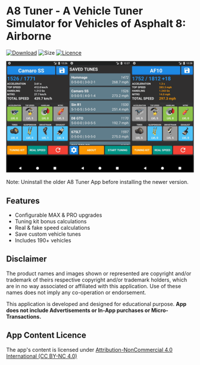 # A8 Tuner - A Vehicle Tuner Simulator for Vehicles of Asphalt 8: Airborne

[![Download](https://img.shields.io/badge/Download-Latest%20APK-blue.svg)](https://github-production-release-asset-2e65be.s3.amazonaws.com/145806353/0aecdf80-a6fe-11e8-8a15-fb93db96b38f?X-Amz-Algorithm=AWS4-HMAC-SHA256&X-Amz-Credential=AKIAIWNJYAX4CSVEH53A%2F20180830%2Fus-east-1%2Fs3%2Faws4_request&X-Amz-Date=20180830T175615Z&X-Amz-Expires=300&X-Amz-Signature=f1b6e82781c40b0edf3bd06fecd2476e263b2559d46920db65903e5488944493&X-Amz-SignedHeaders=host&actor_id=16127573&response-content-disposition=attachment%3B%20filename%3D1.0.-.23.Aug.2018.apk&response-content-type=application%2Fvnd.android.package-archive)
![Size](https://img.shields.io/badge/Size-2.9%20MB-lightgrey.svg)
[![Licence](https://img.shields.io/badge/Licence-CC%20BY--NC%204.0-orange.svg)](https://creativecommons.org/licenses/by-nc/4.0/)

![](images/A8_Tuner_SS.png)

Note: Uninstall the older A8 Tuner App before installing the newer version.

## Features

* Configurable MAX & PRO upgrades
* Tuning kit bonus calculations
* Real & fake speed calculations
* Save custom vehicle tunes
* Includes 190+ vehicles

## Disclaimer

The product names and images shown or represented are copyright and/or trademark of theirs respective copyright and/or trademark holders, which are in no way associated or affiliated with this application. Use of these names does not imply any co-operation or endorsement.

This application is developed and designed for educational purpose. **App does not include Advertisements or In-App purchases or Micro-Transactions.**

## App Content Licence

The app's content is licensed under [Attribution-NonCommercial 4.0 International (CC BY-NC 4.0)](https://creativecommons.org/licenses/by-nc/4.0/)

